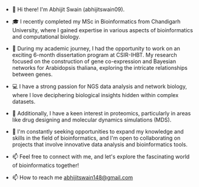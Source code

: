 - 👋 Hi there! I'm Abhijit Swain (abhijitswain09).

- 🎓 I recently completed my MSc in Bioinformatics from Chandigarh University, where I gained expertise in various aspects of bioinformatics and computational biology.

- 🔬 During my academic journey, I had the opportunity to work on an exciting 6-month dissertation program at CSIR-IHBT. My research focused on the construction of gene co-expression and Bayesian networks for Arabidopsis thaliana, exploring the intricate relationships between genes.

- 💻 I have a strong passion for NGS data analysis and network biology, where I love deciphering biological insights hidden within complex datasets.

- 🧬 Additionally, I have a keen interest in proteomics, particularly in areas like drug designing and molecular dynamics simulations (MDS).

- 🌱 I'm constantly seeking opportunities to expand my knowledge and skills in the field of bioinformatics, and I'm open to collaborating on projects that involve innovative data analysis and bioinformatics tools.

- 📫 Feel free to connect with me, and let's explore the fascinating world of bioinformatics together!

- 📫 How to reach me abhijitswain148@gmail.com

<!---
abhijitswain09/abhijitswain09 is a ✨ special ✨ repository because its `README.md` (this file) appears on your GitHub profile.
You can click the Preview link to take a look at your changes.
--->
